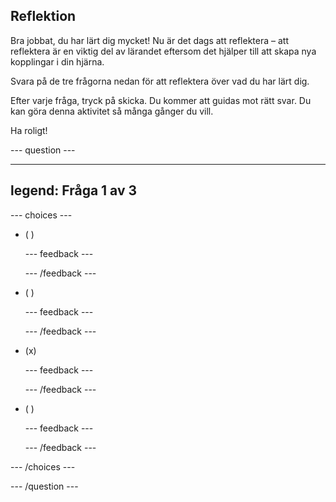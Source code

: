 ## Reflektion

Bra jobbat, du har lärt dig mycket! Nu är det dags att reflektera – att reflektera är en viktig del av lärandet eftersom det hjälper till att skapa nya kopplingar i din hjärna.

Svara på de tre frågorna nedan för att reflektera över vad du har lärt dig.

Efter varje fråga, tryck på skicka. Du kommer att guidas mot rätt svar. Du kan göra denna aktivitet så många gånger du vill.

Ha roligt!

\--- question ---

---

## legend: Fråga 1 av 3

\--- choices ---

- ( )

  \--- feedback ---

  \--- /feedback ---

- ( )

  \--- feedback ---

  \--- /feedback ---

- (x)

  \--- feedback ---

  \--- /feedback ---

- ( )

  \--- feedback ---

  \--- /feedback ---

\--- /choices ---

\--- /question ---

